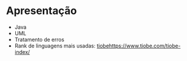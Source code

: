 # Apresentação
- Java
- UML
- Tratamento de erros
- Rank de linguagens mais usadas: [<a href='https://tiobe.com'>tiobe</a>](https://www.tiobe.com/tiobe-index/)https://www.tiobe.com/tiobe-index/
